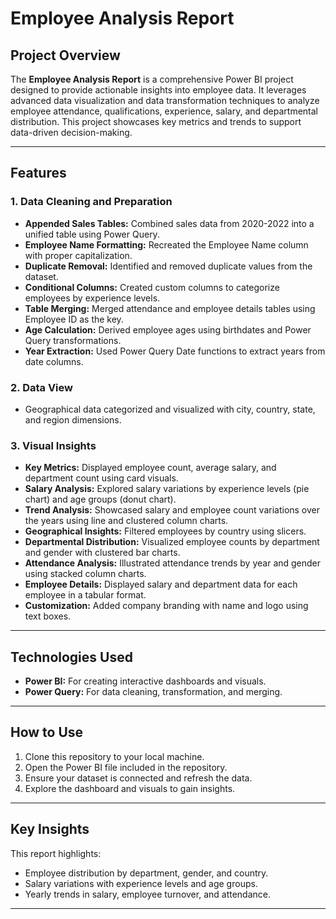 # Employee Analysis Report

## Project Overview
The **Employee Analysis Report** is a comprehensive Power BI project designed to provide actionable insights into employee data. It leverages advanced data visualization and data transformation techniques to analyze employee attendance, qualifications, experience, salary, and departmental distribution. This project showcases key metrics and trends to support data-driven decision-making.

---

## Features

### 1. **Data Cleaning and Preparation**
- **Appended Sales Tables:** Combined sales data from 2020-2022 into a unified table using Power Query.  
- **Employee Name Formatting:** Recreated the Employee Name column with proper capitalization.  
- **Duplicate Removal:** Identified and removed duplicate values from the dataset.  
- **Conditional Columns:** Created custom columns to categorize employees by experience levels.  
- **Table Merging:** Merged attendance and employee details tables using Employee ID as the key.  
- **Age Calculation:** Derived employee ages using birthdates and Power Query transformations.  
- **Year Extraction:** Used Power Query Date functions to extract years from date columns.  

### 2. **Data View**
- Geographical data categorized and visualized with city, country, state, and region dimensions.  

### 3. **Visual Insights**
- **Key Metrics:** Displayed employee count, average salary, and department count using card visuals.  
- **Salary Analysis:** Explored salary variations by experience levels (pie chart) and age groups (donut chart).  
- **Trend Analysis:** Showcased salary and employee count variations over the years using line and clustered column charts.  
- **Geographical Insights:** Filtered employees by country using slicers.  
- **Departmental Distribution:** Visualized employee counts by department and gender with clustered bar charts.  
- **Attendance Analysis:** Illustrated attendance trends by year and gender using stacked column charts.  
- **Employee Details:** Displayed salary and department data for each employee in a tabular format.  
- **Customization:** Added company branding with name and logo using text boxes.  

---

## Technologies Used
- **Power BI:** For creating interactive dashboards and visuals.  
- **Power Query:** For data cleaning, transformation, and merging.  

---

## How to Use
1. Clone this repository to your local machine.  
2. Open the Power BI file included in the repository.  
3. Ensure your dataset is connected and refresh the data.  
4. Explore the dashboard and visuals to gain insights.  

---

## Key Insights
This report highlights:  
- Employee distribution by department, gender, and country.  
- Salary variations with experience levels and age groups.  
- Yearly trends in salary, employee turnover, and attendance.  

---
